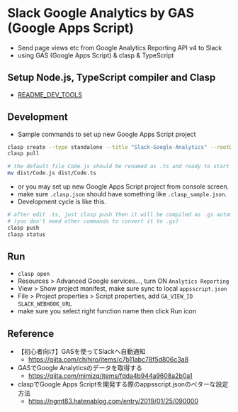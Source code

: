 # Slack Google Analytics by GAS (Google Apps Script)

* Send page views etc from Google Analytics Reporting API v4 to Slack
* using GAS (Google Apps Script) & clasp & TypeScript


## Setup Node.js, TypeScript compiler and Clasp

* [README_DEV_TOOLS](README_DEV_TOOLS.md)


## Development

* Sample commands to set up new Google Apps Script project

```bash
clasp create --type standalone --title "Slack-Google-Analytics" --rootDir ./dist
clasp pull

# the default file Code.js should be renamed as .ts and ready to start coding.
mv dist/Code.js dist/Code.ts
```

* or you may set up new Google Apps Script project from console screen.
* make sure `.clasp.json` should have something like `.clasp_sample.json`.
* Development cycle is like this.

```bash
# after edit .ts, just clasp push then it will be compiled as .gs automatically.
# (you don't need other commands to convert it to .gs)
clasp push
clasp status
```


## Run

* `clasp open`
* Resources > Advanced Google services..., turn ON `Analytics Reporting`
* View > Show project manifest, make sure sync to local `appsscript.json`
* File > Project properties > Script properties, add `GA_VIEW_ID` `SLACK_WEBHOOK_URL`
* make sure you select right function name then click Run icon


## Reference

* 【初心者向け】GASを使ってSlackへ自動通知
  - https://qiita.com/chihiro/items/c7b11abc78f5d806c3a8
* GASでGoogle Analyticsのデータを取得する
  - https://qiita.com/mimizq/items/fdda4b944a9608a2b0a1
* claspでGoogle Apps Scriptを開発する際のappsscript.jsonのベターな設定方法
  - https://ngmt83.hatenablog.com/entry/2019/01/25/090000
